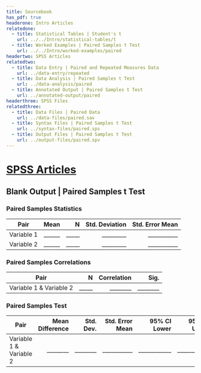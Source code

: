 ```yaml
---
title: Sourcebook
has_pdf: true
headerone: Intro Articles
relatedone:
  - title: Statistical Tables | Student's t
    url: ../../Intro/statistical-tables/t
  - title: Worked Examples | Paired Samples t Test
    url: ../../Intro/worked-examples/paired
headertwo: SPSS Articles
relatedtwo:
  - title: Data Entry | Paired and Repeated Measures Data
    url: ../data-entry/repeated
  - title: Data Analysis | Paired Samples t Test
    url: ../data-analysis/paired
  - title: Annotated Output | Paired Samples t Test
    url: ../annotated-output/paired
headerthree: SPSS Files
relatedthree:
  - title: Data Files | Paired Data
    url: ../data-files/paired.sav
  - title: Syntax Files | Paired Samples t Test
    url: ../syntax-files/paired.sps
  - title: Output Files | Paired Samples t Test
    url: ../output-files/paired.spv
---
```


# [SPSS Articles](../index.md)

## Blank Output | Paired Samples t Test

### Paired Samples Statistics

| Pair         | Mean   | N     | Std. Deviation | Std. Error Mean |
|--------------|-------:|------:|---------------:|-----------------:|
| Variable 1   | ______ | _____ | _________      | ___________      |
| Variable 2   | ______ | _____ | _________      | ___________      |

### Paired Samples Correlations

| Pair                      | N     | Correlation | Sig.     |
|---------------------------|------:|------------:|---------:|
| Variable 1 & Variable 2   | _____ | ________    | ________ |

### Paired Samples Test

| Pair                      | Mean Difference | Std. Dev. | Std. Error Mean | 95% CI Lower | 95% CI Upper | t     | df    | Sig. (2-tailed) |
|---------------------------|-----------------:|----------:|-----------------:|--------------:|--------------:|------:|------:|----------------:|
| Variable 1 & Variable 2   | ________         | ________  | ___________      | ____________  | ____________  | _____ | _____ | ______________ |
